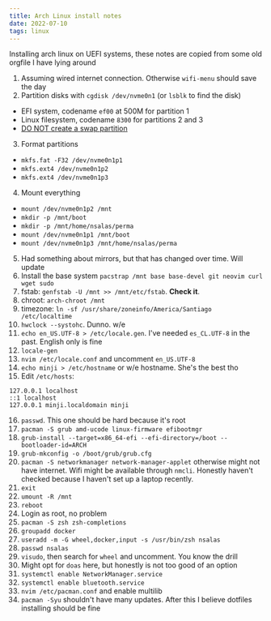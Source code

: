 ```yaml
---
title: Arch Linux install notes
date: 2022-07-10
tags: linux
---
```


Installing arch linux on UEFI systems, these notes are copied from some old orgfile I have lying around

1. Assuming wired internet connection. Otherwise `wifi-menu` should save the day
2. Partition disks with `cgdisk /dev/nvme0n1` (or `lsblk` to find the disk)
  - EFI system, codename `ef00` at 500M for partition 1
  - Linux filesystem, codename `8300` for partitions 2 and 3
  - [DO NOT create a swap partition](https://wiki.archlinux.org/title/swap#Swap_file)
3. Format partitions
  - `mkfs.fat -F32 /dev/nvme0n1p1`
  - `mkfs.ext4 /dev/nvme0n1p2`
  - `mkfs.ext4 /dev/nvme0n1p3`
4. Mount everything
  - `mount /dev/nvme0n1p2 /mnt`
  - `mkdir -p /mnt/boot`
  - `mkdir -p /mnt/home/nsalas/perma`
  - `mount /dev/nvme0n1p1 /mnt/boot`
  - `mount /dev/nvme0n1p3 /mnt/home/nsalas/perma`
5. Had something about mirrors, but that has changed over time. Will update
6. Install the base system `pacstrap /mnt base base-devel git neovim curl wget sudo`
7. fstab: `genfstab -U /mnt >> /mnt/etc/fstab`. **Check it**.
8. chroot: `arch-chroot /mnt`
9. timezone: `ln -sf /usr/share/zoneinfo/America/Santiago /etc/localtime`
10. `hwclock --systohc`. Dunno. w/e
11. `echo en_US.UTF-8 > /etc/locale.gen`. I've needed `es_CL.UTF-8` in the past. English only is fine
12. `locale-gen`
13. `nvim /etc/locale.conf` and uncomment `en_US.UTF-8`
14. `echo minji > /etc/hostname` or w/e hostname. She's the best tho
15. Edit `/etc/hosts`:
  ```
  127.0.0.1 localhost
  ::1 localhost
  127.0.0.1 minji.localdomain minji
  ```
16. `passwd`. This one should be hard because it's root
17. `pacman -S grub amd-ucode linux-firmware efibootmgr`
18. `grub-install --target=x86_64-efi --efi-directory=/boot --bootloader-id=ARCH`
19. `grub-mkconfig -o /boot/grub/grub.cfg`
20. `pacman -S networkmanager network-manager-applet` otherwise might not have internet. Wifi might be available through `nmcli`. Honestly haven't checked because I haven't set up a laptop recently.
21. `exit`
22. `umount -R /mnt`
23. `reboot`
24. Login as root, no problem
25. `pacman -S zsh zsh-completions`
26. `groupadd docker`
27. `useradd -m -G wheel,docker,input -s /usr/bin/zsh nsalas`
28. `passwd nsalas`
29. `visudo`, then search for `wheel` and uncomment. You know the drill
30. Might opt for `doas` here, but honestly is not too good of an option
31. `systemctl enable NetworkManager.service`
32. `systemctl enable bluetooth.service`
33. `nvim /etc/pacman.conf` and enable multilib
34. `pacman -Syu` shouldn't have many updates. After this I believe dotfiles installing should be fine
